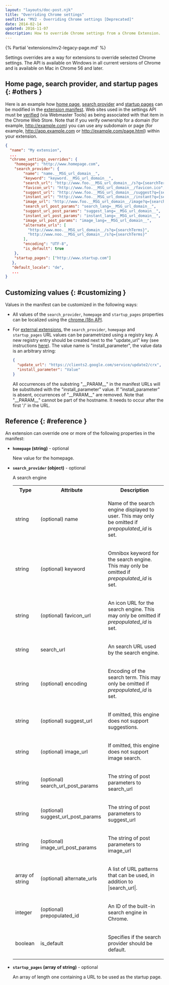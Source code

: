```yaml
---
layout: "layouts/doc-post.njk"
title: "Overriding Chrome settings"
seoTitle: "MV2 - Overriding Chrome settings [Deprecated]"
date: 2014-02-14
updated: 2016-11-07
description: How to override Chrome settings from a Chrome Extension.
---
```


{% Partial 'extensions/mv2-legacy-page.md' %}

Settings overrides are a way for extensions to override selected Chrome settings. The API is
available on Windows in all current versions of Chrome and is available on Mac in Chrome 56 and
later.

## Home page, search provider, and startup pages {: #others }

Here is an example how [home page][1], [search provider][2] and [startup pages][3] can be modified in
the [extension manifest][4]. Web sites used in the settings API must be [verified][5] (via Webmaster
Tools) as being associated with that item in the Chrome Web Store. Note that if you verify ownership
for a domain (for example, http://example.com) you can use any subdomain or page (for example,
http://app.example.com or http://example.com/page.html) within your extension.

```json
{
  "name": "My extension",
  ...
  "chrome_settings_overrides": {
    "homepage": "http://www.homepage.com",
    "search_provider": {
        "name": "name.__MSG_url_domain__",
        "keyword": "keyword.__MSG_url_domain__",
        "search_url": "http://www.foo.__MSG_url_domain__/s?q={searchTerms}",
        "favicon_url": "http://www.foo.__MSG_url_domain__/favicon.ico",
        "suggest_url": "http://www.foo.__MSG_url_domain__/suggest?q={searchTerms}",
        "instant_url": "http://www.foo.__MSG_url_domain__/instant?q={searchTerms}",
        "image_url": "http://www.foo.__MSG_url_domain__/image?q={searchTerms}",
        "search_url_post_params": "search_lang=__MSG_url_domain__",
        "suggest_url_post_params": "suggest_lang=__MSG_url_domain__",
        "instant_url_post_params": "instant_lang=__MSG_url_domain__",
        "image_url_post_params": "image_lang=__MSG_url_domain__",
        "alternate_urls": [
          "http://www.moo.__MSG_url_domain__/s?q={searchTerms}",
          "http://www.noo.__MSG_url_domain__/s?q={searchTerms}"
        ],
        "encoding": "UTF-8",
        "is_default": true
    },
    "startup_pages": ["http://www.startup.com"]
   },
   "default_locale": "de",
   ...
}
```

## Customizing values {: #customizing }

Values in the manifest can be customized in the following ways:

- All values of the `search_provider`, `homepage` and `startup_pages` properties can be localized
  using the [chrome.i18n API][6].
- For [external extensions][7], the `search_provider`, `homepage` and `startup_pages` URL values can
  be parametrized using a registry key. A new registry entry should be created next to the
  "update_url" key (see instructions [here][8]). The value name is "install_parameter", the value
  data is an arbitrary string:

  ```json
  {
    "update_url": "https://clients2.google.com/service/update2/crx",
    "install_parameter": "Value"
  }
  ```

  All occurrences of the substring "\_\_PARAM\_\_" in the manifest URLs will be substituted with the
  "install_parameter" value. If "install_parameter" is absent, occurrences of "\_\_PARAM\_\_" are
  removed. Note that "\_\_PARAM\_\_" cannot be part of the hostname. It needs to occur after the
  first '/' in the URL.

## Reference {: #reference }

An extension can override one or more of the following properties in the manifest:

- **`homepage` (string)** - optional

  New value for the homepage.

- **`search_provider` (object)** - optional

  A search engine

  <table>
    <tbody>
      <tr>
        <th>Type</th>
        <th>Attribute</th>
        <th>Description</th>
      </tr>
      <tr id="property-search_provider-name">
        <td>string</td>
        <td><span class="optional">(optional)</span> name</td>
        <td>
          <p>Name of the search engine displayed to user. This may only be omitted if
            <em>prepopulated_id</em> is set.</p>
        </td>
      </tr>
      <tr id="property-search_provider-keyword">
        <td>string</td>
        <td><span class="optional">(optional)</span> keyword</td>
        <td>
          <p>Omnibox keyword for the search engine. This may only be omitted if
            <em>prepopulated_id</em> is set.</p>
        </td>
      </tr>
      <tr id="property-search_provider-favicon_url">
        <td>string</td>
        <td><span class="optional">(optional)</span> favicon_url</td>
        <td>
          <p>An icon URL for the search engine. This may only be omitted if <em>prepopulated_id</em>
            is set.</p>
        </td>
      </tr>
      <tr id="property-search_provider-search_url">
        <td>string</td>
        <td>search_url</td>
        <td>
          <p>An search URL used by the search engine.</p>
        </td>
      </tr>
      <tr id="property-search_provider-encoding">
        <td>string</td>
        <td><span class="optional">(optional)</span> encoding</td>
        <td>
          <p>Encoding of the search term. This may only be omitted if <em>prepopulated_id</em> is
            set.</p>
        </td>
      </tr>
      <tr id="property-search_provider-suggest_url">
        <td>string</td>
        <td><span class="optional">(optional)</span> suggest_url</td>
        <td>
          <p>If omitted, this engine does not support suggestions.</p>
        </td>
      </tr>
      <tr id="property-search_provider-image_url">
        <td>string</td>
        <td><span class="optional">(optional)</span> image_url</td>
        <td>
          <p>If omitted, this engine does not support image search.</p>
        </td>
      </tr>
      <tr id="property-search_provider-search_url_post_params">
        <td>string</td>
        <td><span class="optional">(optional)</span> search_url_post_params</td>
        <td>
          <p>The string of post parameters to search_url</p>
        </td>
      </tr>
      <tr id="property-search_provider-suggest_url_post_params">
        <td>string</td>
        <td><span class="optional">(optional)</span> suggest_url_post_params</td>
        <td>
          <p>The string of post parameters to suggest_url</p>
        </td>
      </tr>
      <tr id="property-search_provider-image_url_post_params">
        <td>string</td>
        <td><span class="optional">(optional)</span> image_url_post_params</td>
        <td>
          <p>The string of post parameters to image_url</p>
        </td>
      </tr>
      <tr id="property-search_provider-alternate_urls">
        <td>array of string</td>
        <td><span class="optional">(optional)</span> alternate_urls</td>
        <td>
          <p>A list of URL patterns that can be used, in addition to |search_url|.</p>
        </td>
      </tr>
      <tr id="property-search_provider-prepopulated_id">
        <td>integer</td>
        <td><span class="optional">(optional)</span> prepopulated_id</td>
        <td>
          <p>An ID of the built-in search engine in Chrome.</p>
        </td>
      </tr>
      <tr id="property-search_provider-is_default">
        <td>boolean</td>
        <td>is_default</td>
        <td>
          <p>Specifies if the search provider should be default.</p>
        </td>
      </tr>
    </tbody>
  </table>

- **`startup_pages` (array of string)** - optional

  An array of length one containing a URL to be used as the startup page.

[1]: #homepage
[2]: #search_provider
[3]: #startup_pages
[4]: /docs/extensions/mv2/manifest/
[5]: https://support.google.com/webmasters/answer/35179
[6]: /docs/extensions/reference/i18n
[7]: /docs/extensions/mv2/external_extensions/
[8]: /docs/extensions/mv2/external_extensions/#registry
